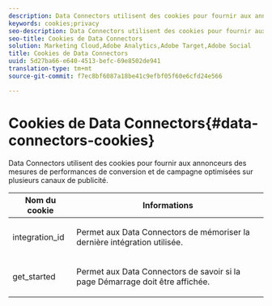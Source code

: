 ```yaml
---
description: Data Connectors utilisent des cookies pour fournir aux annonceurs des mesures de performances de conversion et de campagne optimisées sur plusieurs canaux de publicité.
keywords: cookies;privacy
seo-description: Data Connectors utilisent des cookies pour fournir aux annonceurs des mesures de performances de conversion et de campagne optimisées sur plusieurs canaux de publicité.
seo-title: Cookies de Data Connectors
solution: Marketing Cloud,Adobe Analytics,Adobe Target,Adobe Social
title: Cookies de Data Connectors
uuid: 5d27ba66-e640-4513-befc-69e8502de941
translation-type: tm+mt
source-git-commit: f7ec8bf6087a18be41c9efbf05f60e6cfd24e566

---
```



# Cookies de Data Connectors{#data-connectors-cookies}

Data Connectors utilisent des cookies pour fournir aux annonceurs des mesures de performances de conversion et de campagne optimisées sur plusieurs canaux de publicité.

<table id="table_54B402C6E19C4A70B1E27BC9DFF776EB"> 
 <thead> 
  <tr> 
   <th colname="col1" class="entry"> Nom du cookie </th> 
   <th colname="col2" class="entry"> Informations </th> 
  </tr> 
 </thead>
 <tbody> 
  <tr> 
   <td colname="col1"> <p>integration_id </p> </td> 
   <td colname="col2"> <p>Permet aux Data Connectors de mémoriser la dernière intégration utilisée. </p> </td> 
  </tr> 
  <tr> 
   <td colname="col1"> <p>get_started </p> </td> 
   <td colname="col2"> <p>Permet aux Data Connectors de savoir si la page <span class="wintitle">Démarrage</span> doit être affichée. </p> </td> 
  </tr> 
 </tbody> 
</table>

